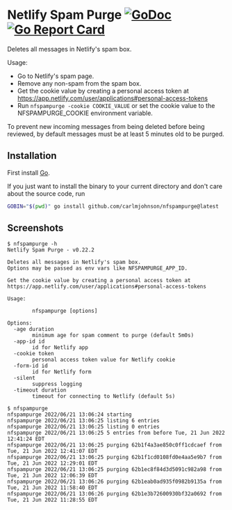 # Netlify Spam Purge [![GoDoc](https://godoc.org/github.com/carlmjohnson/nfspampurge?status.svg)](https://godoc.org/github.com/carlmjohnson/nfspampurge) [![Go Report Card](https://goreportcard.com/badge/github.com/carlmjohnson/nfspampurge)](https://goreportcard.com/report/github.com/carlmjohnson/nfspampurge)

Deletes all messages in Netlify's spam box.

Usage:

- Go to Netlify's spam page.
- Remove any non-spam from the spam box.
- Get the cookie value by creating a personal access token at https://app.netlify.com/user/applications#personal-access-tokens
- Run `nfspampurge -cookie COOKIE_VALUE` or set the cookie value to the NFSPAMPURGE_COOKIE environment variable.

To prevent new incoming messages from being deleted before being reviewed, by default messages must be at least 5 minutes old to be purged.

## Installation

First install [Go](http://golang.org).

If you just want to install the binary to your current directory and don't care about the source code, run

```bash
GOBIN="$(pwd)" go install github.com/carlmjohnson/nfspampurge@latest
```

## Screenshots

```
$ nfspampurge -h
Netlify Spam Purge - v0.22.2

Deletes all messages in Netlify's spam box.
Options may be passed as env vars like NFSPAMPURGE_APP_ID.

Get the cookie value by creating a personal access token at https://app.netlify.com/user/applications#personal-access-tokens

Usage:

        nfspampurge [options]

Options:
  -age duration
        minimum age for spam comment to purge (default 5m0s)
  -app-id id
        id for Netlify app
  -cookie token
        personal access token value for Netlify cookie
  -form-id id
        id for Netlify form
  -silent
        suppress logging
  -timeout duration
        timeout for connecting to Netlify (default 5s)

$ nfspampurge
nfspampurge 2022/06/21 13:06:24 starting
nfspampurge 2022/06/21 13:06:25 listing 6 entries
nfspampurge 2022/06/21 13:06:25 listing 0 entries
nfspampurge 2022/06/21 13:06:25 5 entries from before Tue, 21 Jun 2022 12:41:24 EDT
nfspampurge 2022/06/21 13:06:25 purging 62b1f4a3ae850c0ff1cdcaef from Tue, 21 Jun 2022 12:41:07 EDT
nfspampurge 2022/06/21 13:06:25 purging 62b1f1cd0108fd0e4aa5e9b7 from Tue, 21 Jun 2022 12:29:01 EDT
nfspampurge 2022/06/21 13:06:25 purging 62b1ec8f84d3d5091c982a98 from Tue, 21 Jun 2022 12:06:39 EDT
nfspampurge 2022/06/21 13:06:26 purging 62b1eab0ad935f0982b9135a from Tue, 21 Jun 2022 11:58:40 EDT
nfspampurge 2022/06/21 13:06:26 purging 62b1e3b72600930bf32a0692 from Tue, 21 Jun 2022 11:28:55 EDT
```
